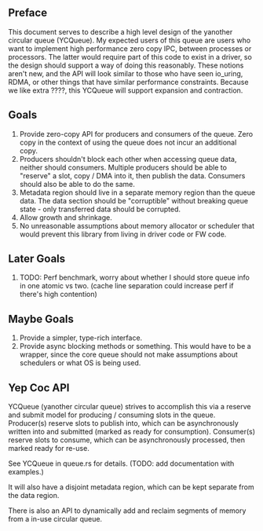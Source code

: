 ## Preface
This document serves to describe a high level design of the yanother circular queue (YCQueue). 
My expected users of this queue are users who want to implement high performance zero copy IPC, between processes or processors. The latter would require part of this code to exist in a driver, so the design should support a way of doing this reasonably. These notions aren't new, and the API will look similar to those who have seen io_uring, RDMA, or other things that have similar performance constraints. Because we like extra ????, this YCQueue will support expansion and contraction.  

## Goals
1. Provide zero-copy API for producers and consumers of the queue. Zero copy in the context of using the queue does not incur an additional copy.
2. Producers shouldn't block each other when accessing queue data, neither should consumers. Multiple producers should be able to "reserve" a slot, copy / DMA into it, then publish the data. Consumers should also be able to do the same. 
3. Metadata region should live in a separate memory region than the queue data. The data section should be "corruptible" without breaking queue state - only transferred data should be corrupted. 
4. Allow growth and shrinkage. 
5. No unreasonable assumptions about memory allocator or scheduler that would prevent this library from living in driver code or FW code. 

## Later Goals
1. TODO: Perf benchmark, worry about whether I should store queue info in one atomic vs two. (cache line separation could increase perf if there's high contention)

## Maybe Goals
1. Provide a simpler, type-rich interface.
2. Provide async blocking methods or something. This would have to be a wrapper, since the core queue should not make assumptions about schedulers or what OS is being used. 

## Yep Coc API
YCQueue (yanother circular queue) strives to accomplish this via a reserve and submit model for producing / consuming slots in the queue. Producer(s) reserve slots to publish into, which can be asynchronously written into and submitted (marked as ready for consumption). Consumer(s) reserve slots to consume, which can be asynchronously processed, then marked ready for re-use. 

See YCQueue in queue.rs for details. (TODO: add documentation with examples.)

It will also have a disjoint metadata region, which can be kept separate from the data region. 

There is also an API to dynamically add and reclaim segments of memory from a in-use circular queue. 